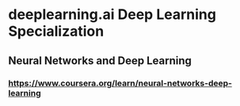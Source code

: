 # deeplearning.ai Deep Learning Specialization
## Neural Networks and Deep Learning
### https://www.coursera.org/learn/neural-networks-deep-learning

